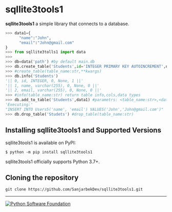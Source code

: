 # sqllite3tools1

**sqllite3tools1** a simple library that connects to a database.

```python
>>> data1={
      "name":"John",
      "email":"John@gmail.com"
}
>>> from sqllite3tolls1 import data
>>>
>>> db=data('path') #by default main.db
>>> db.create_table('Students',id='INTEGER PRIMARY KEY AUTOINCREMENT',name='varchar(255)',email="varchar(255)")
>>> #create_table(table_name:str,**kwargs) 
>>> db.info('Students')
'|| 0, id, INTEGER, 0, None, 1 ||'
'|| 1, name, varchar(255), 0, None, 0 ||'
'|| 2, email, varchar(255), 0, None, 0 ||'
>>> #info(table_name:str) return table info,cols,data types
>>> db.add_to_table('Students',data1) #parametrs: <table_name:str>,<data:dict>
'Executing:'
"INSERT INTO Users5('name', 'email') VALUES('John','John@gmail.com')"
>>> db.drop_table('Studets') #drop_table(table_name:str)
```


## Installing sqllite3tools1 and Supported Versions

sqllite3tools1 is available on PyPI:

```console
$ python -m pip install sqllite3tools1
```

sqllite3tools1 officially supports Python 3.7+.



## Cloning the repository


```shell
git clone https://github.com/SanjarbekDev/sqllite3tools1.git
```



---

[![Python Software Foundation](https://raw.githubusercontent.com/psf/requests/main/ext/psf.png)](https://www.python.org/psf)